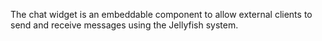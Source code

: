 The chat widget is an embeddable component to allow external clients to send
and receive messages using the Jellyfish system.
